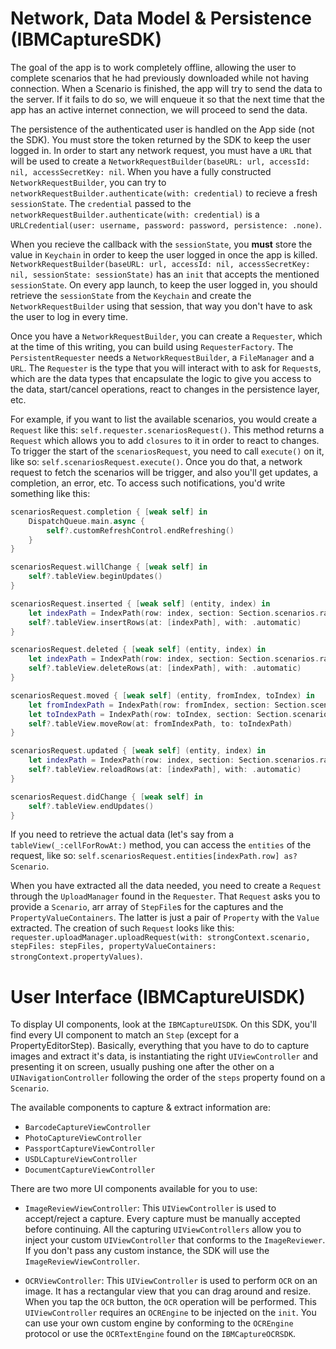 # Network, Data Model & Persistence (IBMCaptureSDK)

The goal of the app is to work completely offline, allowing the user to complete scenarios that he had previously downloaded while not having connection. When a Scenario is finished, the app will try to send the data to the server. If it fails to do so, we will enqueue it so that the next time that the app has an active internet connection, we will proceed to send the data.

The persistence of the authenticated user is handled on the App side (not the SDK). You must store the token returned by the SDK to keep the user logged in. In order to start any network request, you must have a `URL` that will be used to create a `NetworkRequestBuilder(baseURL: url, accessId: nil, accessSecretKey: nil`. When you have a fully constructed `NetworkRequestBuilder`, you can try to `networkRequestBuilder.authenticate(with: credential)` to recieve a fresh `sessionState`. The `credential` passed to the `networkRequestBuilder.authenticate(with: credential)` is a `URLCredential(user: username, password: password, persistence: .none)`.

When you recieve the callback with the `sessionState`, you **must** store the value in `Keychain` in order to keep the user logged in once the app is killed. `NetworkRequestBuilder(baseURL: url, accessId: nil, accessSecretKey: nil, sessionState: sessionState)` has an `init` that accepts the mentioned `sessionState`. On every app launch, to keep the user logged in, you should retrieve the `sessionState` from the `Keychain` and create the `NetworkRequestBuilder` using that session, that way you don't have to ask the user to log in every time.

Once you have a `NetworkRequestBuilder`, you can create a `Requester`, which at the time of this writing, you can build using `RequesterFactory`. The `PersistentRequester` needs a `NetworkRequestBuilder`, a `FileManager` and a `URL`. The `Requester` is the type that you will interact with to ask for `Request`s, which are the data types that encapsulate the logic to give you access to the data, start/cancel operations, react to changes in the persistence layer, etc.

For example, if you want to list the available scenarios, you would create a `Request` like this: `self.requester.scenariosRequest()`. This method returns a `Request` which allows you to add `closures` to it in order to react to changes. To trigger the start of the `scenariosRequest`, you need to call `execute()` on it, like so: `self.scenariosRequest.execute()`. Once you do that, a network request to fetch the scenarios will be trigger, and also you'll get updates, a completion, an error, etc. To access such notifications, you'd write something like this:

```swift
scenariosRequest.completion { [weak self] in
    DispatchQueue.main.async {
        self?.customRefreshControl.endRefreshing()
    }
}

scenariosRequest.willChange { [weak self] in
    self?.tableView.beginUpdates()
}

scenariosRequest.inserted { [weak self] (entity, index) in
    let indexPath = IndexPath(row: index, section: Section.scenarios.rawValue)
    self?.tableView.insertRows(at: [indexPath], with: .automatic)
}

scenariosRequest.deleted { [weak self] (entity, index) in
    let indexPath = IndexPath(row: index, section: Section.scenarios.rawValue)
    self?.tableView.deleteRows(at: [indexPath], with: .automatic)
}

scenariosRequest.moved { [weak self] (entity, fromIndex, toIndex) in
    let fromIndexPath = IndexPath(row: fromIndex, section: Section.scenarios.rawValue)
    let toIndexPath = IndexPath(row: toIndex, section: Section.scenarios.rawValue)
    self?.tableView.moveRow(at: fromIndexPath, to: toIndexPath)
}

scenariosRequest.updated { [weak self] (entity, index) in
    let indexPath = IndexPath(row: index, section: Section.scenarios.rawValue)
    self?.tableView.reloadRows(at: [indexPath], with: .automatic)
}

scenariosRequest.didChange { [weak self] in
    self?.tableView.endUpdates()
}
```

If you need to retrieve the actual data (let's say from a `tableView(_:cellForRowAt:)` method, you can access the `entities` of the request, like so: `self.scenariosRequest.entities[indexPath.row] as? Scenario`.

When you have extracted all the data needed, you need to create a `Request` through the `UploadManager` found in the `Requester`. That `Request` asks you to provide a `Scenario`, arr array of `StepFile`s for the captures and the `PropertyValueContainers`. The latter is just a pair of `Property` with the `Value` extracted. The creation of such `Request` looks like this: `requester.uploadManager.uploadRequest(with: strongContext.scenario, stepFiles: stepFiles, propertyValueContainers: strongContext.propertyValues)`.

# User Interface (IBMCaptureUISDK)

To display UI components, look at the `IBMCaptureUISDK`. On this SDK, you'll find every UI component to match an `Step` (except for a PropertyEditorStep). Basically, everything that you have to do to capture images and extract it's data, is instantiating the right `UIViewController` and presenting it on screen, usually pushing one after the other on a `UINavigationController` following the order of the `steps` property found on a `Scenario`.

The available components to capture & extract information are:

- `BarcodeCaptureViewController`
- `PhotoCaptureViewController`
- `PassportCaptureViewController`
- `USDLCaptureViewController`
- `DocumentCaptureViewController`

There are two more UI components available for you to use:

- `ImageReviewViewController`: This `UIViewController` is used to accept/reject a capture. Every capture must be manually accepted before continuing. All the capturing `UIViewControllers` allow you to inject your custom `UIViewController` that conforms to the `ImageReviewer`. If you don't pass any custom instance, the SDK will use the `ImageReviewViewController`.

- `OCRViewController`: This `UIViewController` is used to perform `OCR` on an image. It has a rectangular view that you can drag around and resize. When you tap the `OCR` button, the `OCR` operation will be performed. This `UIViewController` requires an `OCREngine` to be injected on the `init`. You can use your own custom engine by conforming to the `OCREngine` protocol or use the `OCRTextEngine` found on the `IBMCaptureOCRSDK`.

